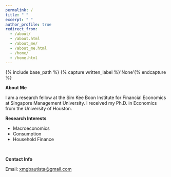 ```yaml
---
permalink: /
title: " "
excerpt: " "
author_profile: true
redirect_from: 
  - /about/
  - /about.html
  - /about_me/
  - /about_me.html
  - /home/
  - /home.html
---
```


{% include base_path %}
{% capture written_label %}'None'{% endcapture %}

**About Me**

I am a research fellow at the Sim Kee Boon Institute for Financial Economics at Singapore Management University. 
I received my Ph.D. in Economics from the University of Houston. 
<br>

**Research Interests** 

- Macroeconomics
- Consumption
- Household Finance
<br>

**Contact Info** 

Email: [xmgbautista@gmail.com](mailto:xmgbautista@gmail.com)